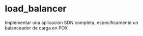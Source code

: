# load_balancer
Implementar una aplicación SDN completa, específicamente un balanceador de carga en POX


